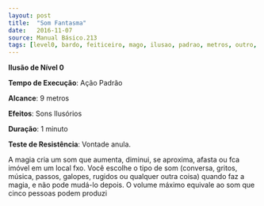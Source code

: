 ```yaml
---
layout: post
title:  "Som Fantasma"
date:   2016-11-07
source: Manual Básico.213
tags: [level0, bardo, feiticeiro, mago, ilusao, padrao, metros, outro, minuto, vontade, anula]
---
```


**Ilusão de Nível 0**

**Tempo de Execução**: Ação Padrão

**Alcance**: 9 metros

**Efeitos**: Sons Ilusórios

**Duração**: 1 minuto

**Teste de Resistência**: Vontade anula.

A magia cria um som que aumenta, diminui, se aproxima, afasta ou fca imóvel
em um local fxo. Você escolhe o tipo de som (conversa, gritos, música, passos, galopes, 
rugidos ou qualquer outra coisa) quando faz a magia, e não pode mudá-lo depois.
O volume máximo equivale ao som que cinco pessoas podem produzi